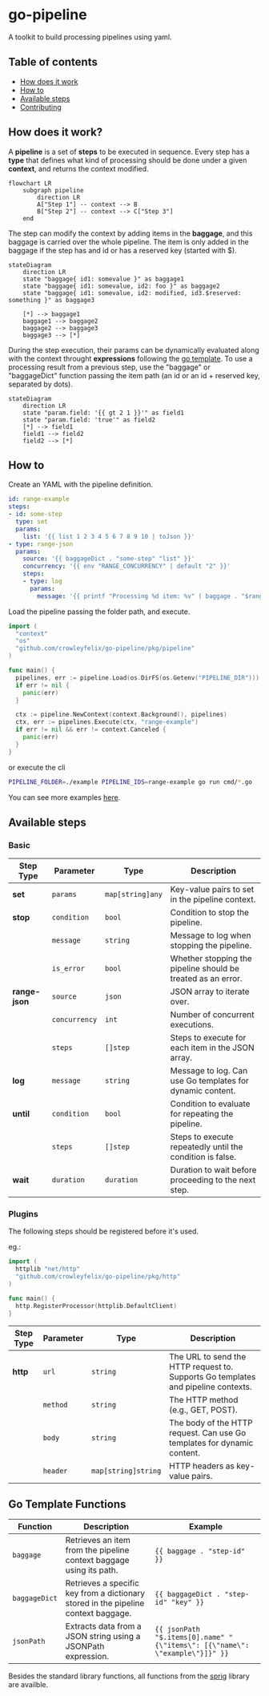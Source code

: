 # go-pipeline

A toolkit to build processing pipelines using yaml.

## Table of contents

- [How does it work](#how-does-it-work)
- [How to](#how-to)
- [Available steps](#available-steps)
- [Contributing](./docs/CONTRIBUTING)

## How does it work?

A **pipeline** is a set of **steps** to be executed in sequence. Every step has a **type** that defines what kind of processing should be done under a given **context**, and returns the context modified.

```mermaid
flowchart LR
    subgraph pipeline 
        direction LR
        A["Step 1"] -- context --> B
        B["Step 2"] -- context --> C["Step 3"]
    end
```

The step can modify the context by adding items in the **baggage**, and this baggage is carried over the whole pipeline. The item is only added in the baggage if the step has and id or has a reserved key (started with $).

```mermaid
stateDiagram
    direction LR
    state "baggage{ id1: somevalue }" as baggage1
    state "baggage{ id1: somevalue, id2: foo }" as baggage2
    state "baggage{ id1: somevalue, id2: modified, id3.$reserved: something }" as baggage3

    [*] --> baggage1
    baggage1 --> baggage2
    baggage2 --> baggage3
    baggage3 --> [*]
```

During the step execution, their params can be dynamically evaluated along with the context throught **expressions** following the [go template](https://pkg.go.dev/text/template). To use a processing result from a previous step, use the "baggage" or "baggageDict" function passing the item path (an id or an id + reserved key, separated by dots).

```mermaid
stateDiagram
    direction LR
    state "param.field: '{{ gt 2 1 }}'" as field1
    state "param.field: 'true'" as field2
    [*] --> field1
    field1 --> field2
    field2 --> [*]
```

## How to

Create an YAML with the pipeline definition.

```yaml
id: range-example
steps:   
- id: some-step
  type: set
  params:
    list: '{{ list 1 2 3 4 5 6 7 8 9 10 | toJson }}'
- type: range-json
  params:
    source: '{{ baggageDict . "some-step" "list" }}'
    concurrency: '{{ env "RANGE_CONCURRENCY" | default "2" }}'
    steps:
    - type: log
      params:
        message: '{{ printf "Processing %d item: %v" ( baggage . "$rangeIndex" ) ( baggage . "$rangeItem" )}}'
```

Load the pipeline passing the folder path, and execute.

```go
import (
  "context"
  "os"
  "github.com/crowleyfelix/go-pipeline/pkg/pipeline"
)

func main() {
  pipelines, err := pipeline.Load(os.DirFS(os.Getenv("PIPELINE_DIR")))
  if err != nil {
    panic(err)
  }

  ctx := pipeline.NewContext(context.Background(), pipelines)
  ctx, err := pipelines.Execute(ctx, "range-example")
  if err != nil && err != context.Canceled {
    panic(err)
  }
}
```

or execute the cli

```bash
PIPELINE_FOLDER=./example PIPELINE_IDS=range-example go run cmd/*.go
```

You can see more examples [here](./example/).

## Available steps

### Basic

| **Step Type**       | **Parameter**       | **Type**               | **Description**                                                                                     |
|----------------------|---------------------|------------------------|-----------------------------------------------------------------------------------------------------|
| **set**              | `params`           | `map[string]any`      | Key-value pairs to set in the pipeline context.                                                   |
| **stop**             | `condition`        | `bool`                | Condition to stop the pipeline.                                                                   |
|                      | `message`          | `string`              | Message to log when stopping the pipeline.                                                        |
|                      | `is_error`         | `bool`                | Whether stopping the pipeline should be treated as an error.                                       |
| **range-json**       | `source`           | `json`                | JSON array to iterate over.                                                                       |
|                      | `concurrency`      | `int`                 | Number of concurrent executions.                                                                  |
|                      | `steps`            | `[]step`              | Steps to execute for each item in the JSON array.                                                 |
| **log**              | `message`          | `string`              | Message to log. Can use Go templates for dynamic content.                                          |
| **until**            | `condition`        | `bool`                | Condition to evaluate for repeating the pipeline.                                                 |
|                      | `steps`            | `[]step`              | Steps to execute repeatedly until the condition is false.                                         |
| **wait**             | `duration`         | `duration`            | Duration to wait before proceeding to the next step.

### Plugins

The following steps should be registered before it's used.

eg.:

```go
import (
  httplib "net/http"
  "github.com/crowleyfelix/go-pipeline/pkg/http"
)

func main() {
  http.RegisterProcessor(httplib.DefaultClient)
}

```

| **Step Type**       | **Parameter**       | **Type**               | **Description**                                                                                     |
|----------------------|---------------------|------------------------|-----------------------------------------------------------------------------------------------------|
| **http**            | `url`              | `string`              | The URL to send the HTTP request to. Supports Go templates and pipeline contexts.                  |
|                      | `method`           | `string`              | The HTTP method (e.g., GET, POST).                                                                |
|                      | `body`             | `string`              | The body of the HTTP request. Can use Go templates for dynamic content.                            |
|                      | `header`           | `map[string]string`   | HTTP headers as key-value pairs.                                                                  |

## Go Template Functions


| **Function**         | **Description**                                                                                     | **Example**                                                                                     |
|-----------------------|-----------------------------------------------------------------------------------------------------|-----------------------------------------------------------------------------------------------|
| `baggage`            | Retrieves an item from the pipeline context baggage using its path.                                  | `{{ baggage . "step-id" }}`                                                                   |
| `baggageDict`        | Retrieves a specific key from a dictionary stored in the pipeline context baggage.                   | `{{ baggageDict . "step-id" "key" }}`                                                         |
| `jsonPath`           | Extracts data from a JSON string using a JSONPath expression.                                        | `{{ jsonPath "$.items[0].name" "{\"items\": [{\"name\": \"example\"}]}" }}`                   |

Besides the standard library functions, all functions from the [sprig](https://masterminds.github.io/sprig/) library are availble.